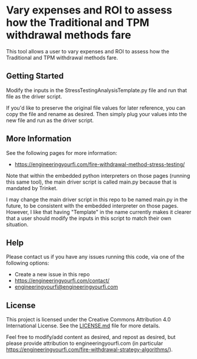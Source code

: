 # Vary expenses and ROI to assess how the Traditional and TPM withdrawal methods fare

This tool allows a user to vary expenses and ROI to assess how the Traditional and TPM withdrawal methods fare.

## Getting Started

Modify the inputs in the StressTestingAnalysisTemplate.py file and run that file as the driver script.

If you'd like to preserve the original file values for later reference, you can copy the file and rename as desired. Then simply plug your values into the new file and run as the driver script.

## More Information

See the following pages for more information:

* https://engineeringyourfi.com/fire-withdrawal-method-stress-testing/

Note that within the embedded python interpreters on those pages (running this same tool), the main driver script is called main.py because that is mandated by Trinket. 

I may change the main driver script in this repo to be named main.py in the future, to be consistent with the embedded interpreter on those pages. However, I like that having "Template" in the name currently makes it clearer that a user should modify the inputs in this script to match their own situation.

## Help

Please contact us if you have any issues running this code, via one of the following options:

* Create a new issue in this repo
* https://engineeringyourfi.com/contact/
* engineeringyourfi@engineeringyourfi.com

## License

This project is licensed under the Creative Commons Attribution 4.0 International License. See the [LICENSE.md](https://github.com/EngineeringYourFI/master/blob/main/LICENSE.md) file for more details.

Feel free to modify/add content as desired, and repost as desired, but please provide attribution to engineeringyourfi.com (in particular https://engineeringyourfi.com/fire-withdrawal-strategy-algorithms/).
